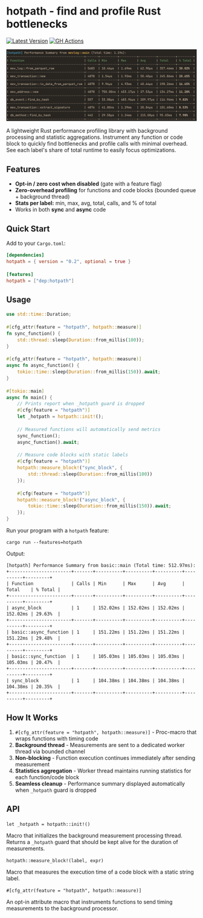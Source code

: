 # hotpath - find and profile Rust bottlenecks
[![Latest Version](https://img.shields.io/crates/v/hotpath.svg)](https://crates.io/crates/hotpath) [![GH Actions](https://github.com/pawurb/hotpath/actions/workflows/ci.yml/badge.svg)](https://github.com/pawurb/hotpath/actions)

![Report](hotpath-report.png)

A lightweight Rust performance profiling library with background processing and statistic aggregations. Instrument any function or code block to quickly find bottlenecks and profile calls with minimal overhead. See each label's share of total runtime to easily focus optimizations.

## Features

- **Opt-in / zero cost when disabled** (gate with a feature flag)
- **Zero-overhead profiling** for functions and code blocks (bounded queue + background thread)
- **Stats per label:** min, max, avg, total, calls, and % of total
- Works in both **sync** and **async** code

## Quick Start

Add to your `Cargo.toml`:

```toml
[dependencies]
hotpath = { version = "0.2", optional = true }

[features]
hotpath = ["dep:hotpath"]
```

## Usage

```rust
use std::time::Duration;

#[cfg_attr(feature = "hotpath", hotpath::measure)]
fn sync_function() {
    std::thread::sleep(Duration::from_millis(100));
}

#[cfg_attr(feature = "hotpath", hotpath::measure)]
async fn async_function() {
    tokio::time::sleep(Duration::from_millis(150)).await;
}

#[tokio::main]
async fn main() {
    // Prints report when _hotpath guard is dropped
    #[cfg(feature = "hotpath")]
    let _hotpath = hotpath::init!();

    // Measured functions will automatically send metrics
    sync_function();
    async_function().await;
    
    // Measure code blocks with static labels
    #[cfg(feature = "hotpath")]
    hotpath::measure_block!("sync_block", {
        std::thread::sleep(Duration::from_millis(100))
    });

    #[cfg(feature = "hotpath")]
    hotpath::measure_block!("async_block", {
        tokio::time::sleep(Duration::from_millis(150)).await;
    });
}
```

Run your program with a `hotpath` feature:

```
cargo run --features=hotpath
```

Output:
```
[hotpath] Performance Summary from basic::main (Total time: 512.97ms):
+-----------------------+-------+----------+----------+----------+----------+---------+
| Function              | Calls | Min      | Max      | Avg      | Total    | % Total |
+-----------------------+-------+----------+----------+----------+----------+---------+
| async_block           | 1     | 152.02ms | 152.02ms | 152.02ms | 152.02ms | 29.63%  |
+-----------------------+-------+----------+----------+----------+----------+---------+
| basic::async_function | 1     | 151.22ms | 151.22ms | 151.22ms | 151.22ms | 29.48%  |
+-----------------------+-------+----------+----------+----------+----------+---------+
| basic::sync_function  | 1     | 105.03ms | 105.03ms | 105.03ms | 105.03ms | 20.47%  |
+-----------------------+-------+----------+----------+----------+----------+---------+
| sync_block            | 1     | 104.38ms | 104.38ms | 104.38ms | 104.38ms | 20.35%  |
+-----------------------+-------+----------+----------+----------+----------+---------+
```

## How It Works

1. `#[cfg_attr(feature = "hotpath", hotpath::measure)]` - Proc-macro that wraps functions with timing code
2. **Background thread** - Measurements are sent to a dedicated worker thread via bounded channel
3. **Non-blocking** - Function execution continues immediately after sending measurement
4. **Statistics aggregation** - Worker thread maintains running statistics for each function/code block
5. **Seamless cleanup** - Performance summary displayed automatically when `_hotpath` guard is dropped

## API

`let _hotpath = hotpath::init!()`

Macro that initializes the background measurement processing thread. Returns a `_hotpath` guard that should be kept alive for the duration of measurements.

`hotpath::measure_block!(label, expr)`

Macro that measures the execution time of a code block with a static string label.

`#[cfg_attr(feature = "hotpath", hotpath::measure)]`

An opt-in attribute macro that instruments functions to send timing measurements to the background processor.
